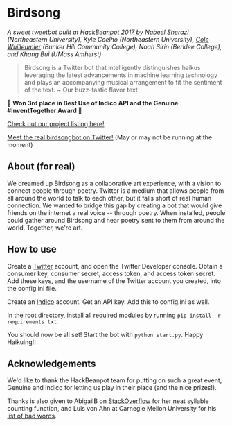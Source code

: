 # Birdsong

_A sweet tweetbot built at [HackBeanpot 2017](https://hackbeanpot.com) by [Nabeel Sherazi](https://github.com/nabeelsherazi) (Northeastern University), Kyle Coelho (Northeastern University), [Cole Wuilleumier](https://github.com/Cole-Wuilleumier/) (Bunker Hill Community College), Noah Sirin (Berklee College), and Khang Bui (UMass Amherst)_

> Birdsong is a Twitter bot that intelligently distinguishes haikus leveraging the latest advancements in machine learning technology and plays an accompanying musical arrangement to fit the sentiment of the text. ~ Our buzz-tastic flavor text

**🏅 Won 3rd place in Best Use of Indico API and the Genuine #InventTogether Award 🏅**

[Check out our project listing here!](https://projects.hackbeanpot.com/2017-projects.html)

[Meet the real birdsongbot on Twitter!](https://twitter.com/birdsongbot) (May or may not be running at the moment)

## About (for real)

We dreamed up Birdsong as a collaborative art experience, with a vision to connect people through poetry. Twitter is a medium that allows people from all around the world to talk to each other, but it falls short of real human connection. We wanted to bridge this gap by creating a bot that would give friends on the internet a real voice -- through poetry. When installed, people could gather around Birdsong and hear poetry sent to them from around the world. Together, we're art.

## How to use

Create a [Twitter](https://twitter.com) account, and open the Twitter Developer console. Obtain a consumer key, consumer secret, access token, and access token secret. Add these keys, and the username of the Twitter account you created, into the config.ini file.

Create an [Indico](https://indico.io) account. Get an API key. Add this to config.ini as well.

In the root directory, install all required modules by running `pip install -r requirements.txt`

You should now be all set! Start the bot with `python start.py`. Happy Haikuing!!

## Acknowledgements

We'd like to thank the HackBeanpot team for putting on such a great event, Genuine and Indico for letting us play in their place (and the nice prizes!).

Thanks is also given to AbigailB on [StackOverflow](https://stackoverflow.com/questions/14541303/count-the-number-of-syllables-in-a-word) for her neat syllable counting function, and Luis von Ahn at Carnegie Mellon University for his [list of bad words](https://www.cs.cmu.edu/~biglou/resources/).
